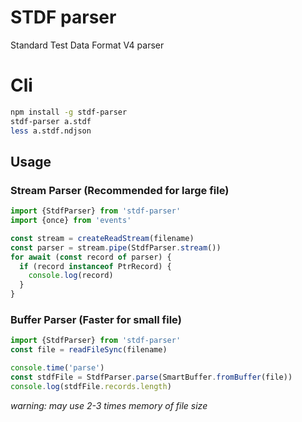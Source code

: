 # STDF parser
Standard Test Data Format V4 parser

# Cli
```bash
npm install -g stdf-parser
stdf-parser a.stdf
less a.stdf.ndjson
```

## Usage

### Stream Parser (Recommended for large file)
```typescript
import {StdfParser} from 'stdf-parser'
import {once} from 'events'

const stream = createReadStream(filename)
const parser = stream.pipe(StdfParser.stream())
for await (const record of parser) {
  if (record instanceof PtrRecord) {
    console.log(record)
  }
}
```

### Buffer Parser (Faster for small file)
```typescript
import {StdfParser} from 'stdf-parser'
const file = readFileSync(filename)

console.time('parse')
const stdfFile = StdfParser.parse(SmartBuffer.fromBuffer(file))
console.log(stdfFile.records.length)
```

_warning: may use 2-3 times memory of file size_
